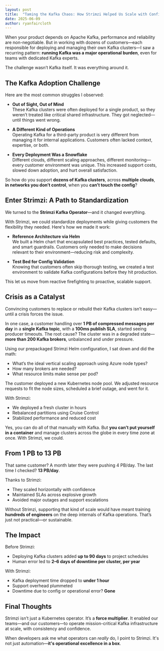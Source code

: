 ```yaml
---
layout: post
title:  "Taming the Kafka Chaos: How Strimzi Helped Us Scale with Confidence"
date: 2025-06-09
author: ryanfaircloth
---
```


When your product depends on Apache Kafka, performance and reliability are non-negotiable. But in working with dozens of customers—each responsible for deploying and managing their own Kafka clusters—I saw a recurring pattern: **running Kafka was a major operational burden**, even for teams with dedicated Kafka experts.

The challenge wasn’t Kafka itself. It was everything around it.

## The Kafka Adoption Challenge

Here are the most common struggles I observed:

- **Out of Sight, Out of Mind**  
  These Kafka clusters were often deployed for a single product, so they weren’t treated like critical shared infrastructure. They got neglected—until things went wrong.

- **A Different Kind of Operations**  
  Operating Kafka for a third-party product is very different from managing it for internal applications. Customers often lacked context, expertise, or both.

- **Every Deployment Was a Snowflake**  
  Different clouds, different scaling approaches, different monitoring—every customer environment was unique. This increased support costs, slowed down adoption, and hurt overall satisfaction.

So how do you support **dozens of Kafka clusters**, across **multiple clouds**, **in networks you don’t control**, when you **can’t touch the config**?

## Enter Strimzi: A Path to Standardization

We turned to the **Strimzi Kafka Operator**—and it changed everything.

With Strimzi, we could standardize deployments while giving customers the flexibility they needed. Here's how we made it work:

- **Reference Architecture via Helm**  
  We built a Helm chart that encapsulated best practices, tested defaults, and smart guardrails. Customers only needed to make decisions relevant to their environment—reducing risk and complexity.

- **Test Bed for Config Validation**  
  Knowing that customers often skip thorough testing, we created a test environment to validate Kafka configurations before they hit production.

This let us move from reactive firefighting to proactive, scalable support.

## Crisis as a Catalyst

Convincing customers to replace or rebuild their Kafka clusters isn’t easy—until a crisis forces the issue.

In one case, a customer handling over **1 PB of compressed messages per day** in a **single Kafka topic**, with a **100ms publish SLA**, started seeing producer timeouts. The root cause? The cluster was in a degraded state—**more than 200 Kafka brokers**, unbalanced and under pressure.

Using our prepackaged Strimzi Helm configuration, I sat down and did the math:

- What’s the ideal vertical scaling approach using Azure node types?
- How many brokers are needed?
- What resource limits make sense per pod?

The customer deployed a new Kubernetes node pool. We adjusted resource requests to fit the node sizes, scheduled a brief outage, and went for it.

With Strimzi:

- We deployed a fresh cluster in hours
- Rebalanced partitions using Cruise Control
- Stabilized performance and reduced cost

Yes, you can do all of that manually with Kafka. But **you can’t put yourself in a container** and manage clusters across the globe in every time zone at once. With Strimzi, we could.

## From 1 PB to 13 PB

That same customer? A month later they were pushing 4 PB/day. The last time I checked? **13 PB/day**.

Thanks to Strimzi:

- They scaled horizontally with confidence
- Maintained SLAs across explosive growth
- Avoided major outages and support escalations

Without Strimzi, supporting that kind of scale would have meant training **hundreds of engineers** on the deep internals of Kafka operations. That’s just not practical—or sustainable.

## The Impact

Before Strimzi:

- Deploying Kafka clusters added **up to 90 days** to project schedules
- Human error led to **2–6 days of downtime per cluster, per year**

With Strimzi:

- Kafka deployment time dropped to **under 1 hour**
- Support overhead plummeted
- Downtime due to config or operational error? **Gone**

## Final Thoughts

Strimzi isn’t just a Kubernetes operator. It’s a **force multiplier**. It enabled our teams—and our customers—to operate mission-critical Kafka infrastructure at scale, with consistency and confidence.

When developers ask me what operators can *really* do, I point to Strimzi. It's not just automation—**it's operational excellence in a box**.
